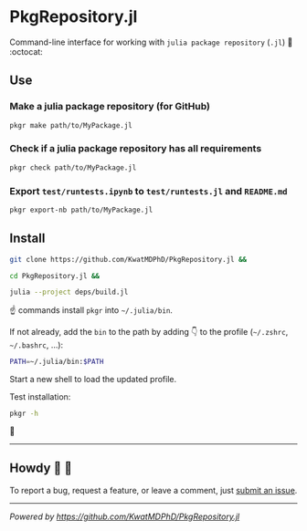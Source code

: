 # PkgRepository.jl

Command-line interface for working with `julia package repository` (`.jl`) :bento: :octocat:

## Use

### Make a julia package repository (for GitHub)

```sh
pkgr make path/to/MyPackage.jl
```

### Check if a julia package repository has all requirements

```sh
pkgr check path/to/MyPackage.jl
```

### Export `test/runtests.ipynb` to `test/runtests.jl` and `README.md`

```sh
pkgr export-nb path/to/MyPackage.jl
```

## Install

```sh
git clone https://github.com/KwatMDPhD/PkgRepository.jl &&

cd PkgRepository.jl &&

julia --project deps/build.jl
```

:point_up: commands install `pkgr` into `~/.julia/bin`.

If not already, add the `bin` to the path by adding :point_down: to the profile (`~/.zshrc`, `~/.bashrc`, ...):

```sh
PATH=~/.julia/bin:$PATH
```

Start a new shell to load the updated profile.

Test installation:

```sh
pkgr -h
```

:tada:

---

## Howdy :wave: :cowboy_hat_face:

To report a bug, request a feature, or leave a comment, just [submit an issue](https://github.com/KwatMDPhD/PkgRepository.jl/issues/new/choose).

---

_Powered by https://github.com/KwatMDPhD/PkgRepository.jl_
